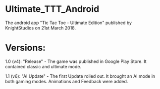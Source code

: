 # Ultimate_TTT_Android
The android app "Tic Tac Toe - Ultimate Edition" published by KnightStudios on 21st March 2018.




# Versions:
1.0 (v4): "Release"  -  The game was published in Google Play Store. It contained classic and ultimate mode.

1.1 (v6): "AI Update"  -  The first Update rolled out. It brought an AI mode in both gaming modes. Animations and Feedback were added.
